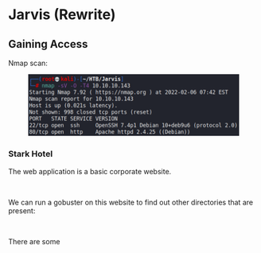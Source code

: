 # Jarvis (Rewrite)

## Gaining Access

Nmap scan:

<figure><img src="../../../.gitbook/assets/image (6) (1) (1) (3).png" alt=""><figcaption></figcaption></figure>

### Stark Hotel

The web application is a basic corporate website.

<figure><img src="../../../.gitbook/assets/image (3) (4) (3).png" alt=""><figcaption></figcaption></figure>

We can run a gobuster on this website to find out other directories that are present:

<figure><img src="../../../.gitbook/assets/image (12) (2) (1).png" alt=""><figcaption></figcaption></figure>

There are some&#x20;
